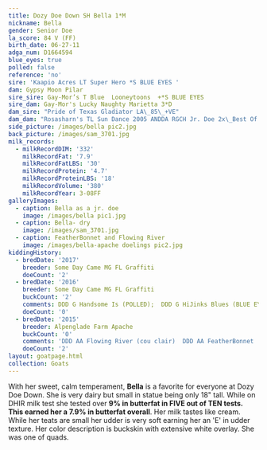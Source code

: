 ```yaml
---
title: Dozy Doe Down SH Bella 1*M
nickname: Bella
gender: Senior Doe
la_score: 84 V (FF)
birth_date: 06-27-11
adga_num: D1664594
blue_eyes: true
polled: false
reference: 'no'
sire: 'Kaapio Acres LT Super Hero *S BLUE EYES '
dam: Gypsy Moon Pilar
sire_sire: Gay-Mor’s T Blue  Looneytoons  +*S BLUE EYES
sire_dam: Gay-Mor's Lucky Naughty Marietta 3*D
dam_sire: "Pride of Texas Gladiator LA\_85\_+VE"
dam_dam: "Rosasharn's TL Sun Dance 2005 ANDDA RGCH Jr. Doe 2x\_Best Of Breed Jr. Doe"
side_picture: /images/bella pic2.jpg
back_picture: /images/sam_3701.jpg
milk_records:
  - milkRecordDIM: '332'
    milkRecordFat: '7.9'
    milkRecordFatLBS: '30'
    milkRecordProtein: '4.7'
    milkRecordProteinLBS: '18'
    milkRecordVolume: '380'
    milkRecordYear: 3-08FF
galleryImages:
  - caption: Bella as a jr. doe
    image: /images/bella pic1.jpg
  - caption: Bella- dry
    image: /images/sam_3701.jpg
  - caption: FeatherBonnet and Flowing River
    image: /images/bella-apache doelings pic2.jpg
kiddingHistory:
  - bredDate: '2017'
    breeder: Some Day Came MG FL Graffiti
    doeCount: '2'
  - bredDate: '2016'
    breeder: Some Day Came MG FL Graffiti
    buckCount: '2'
    comments: DDD G Handsome Is (POLLED);  DDD G HiJinks Blues (BLUE EYES)
    doeCount: '0'
  - bredDate: '2015'
    breeder: Alpenglade Farm Apache
    buckCount: '0'
    comments: 'DDD AA Flowing River (cou clair)  DDD AA FeatherBonnet '
    doeCount: '2'
layout: goatpage.html
collection: Goats
---
```

With her sweet, calm temperament, **Bella** is a favorite for everyone at Dozy Doe Down. She is very dairy but small in statue being only 18" tall. While on DHIR milk test she tested over **9% in butterfat in FIVE out of TEN tests. **This earned her a** 7.9% in butterfat overall**. Her milk tastes like cream. While her teats are small her udder is very soft earning her an 'E' in udder texture. Her color description is buckskin with extensive white overlay. She was one of quads.

